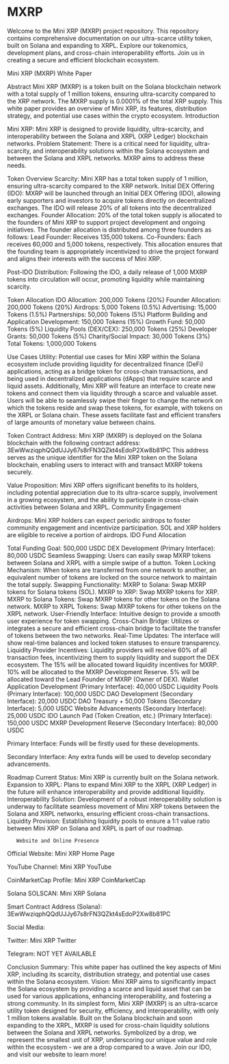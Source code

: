 # MXRP
Welcome to the Mini XRP (MXRP) project repository. This repository contains comprehensive documentation on our ultra-scarce utility token, built on Solana and expanding to XRPL. Explore our tokenomics, development plans, and cross-chain interoperability efforts. Join us in creating a secure and efficient blockchain ecosystem.

Mini XRP (MXRP) White Paper

Abstract
Mini XRP (MXRP) is a token built on the Solana blockchain network with a total supply of 1 million tokens, ensuring ultra-scarcity compared to the XRP network. The MXRP supply is 0.0001% of the total XRP supply. This white paper provides an overview of Mini XRP, its features, distribution strategy, and potential use cases within the crypto ecosystem.
Introduction

Mini XRP: Mini XRP is designed to provide liquidity, ultra-scarcity, and interoperability between the Solana and XRPL (XRP Ledger) blockchain networks.
Problem Statement: There is a critical need for liquidity, ultra-scarcity, and interoperability solutions within the Solana ecosystem and between the Solana and XRPL networks. MXRP aims to address these needs.

Token Overview
Scarcity: Mini XRP has a total token supply of 1 million, ensuring ultra-scarcity compared to the XRP network.
Initial DEX Offering (IDO): MXRP will be launched through an Initial DEX Offering (IDO), allowing early supporters and investors to acquire tokens directly on decentralized exchanges. The IDO will release 20% of all tokens into the decentralized exchanges.
Founder Allocation: 20% of the total token supply is allocated to the founders of Mini XRP to support project development and ongoing initiatives. The founder allocation is distributed among three founders as follows:
Lead Founder: Receives 135,000 tokens.
Co-Founders: Each receives 60,000 and 5,000 tokens, respectively.
This allocation ensures that the founding team is appropriately incentivized to drive the project forward and aligns their interests with the success of Mini XRP.

Post-IDO Distribution: Following the IDO, a daily release of 1,000 MXRP tokens into circulation will occur, promoting liquidity while maintaining scarcity.

Token Allocation
IDO Allocation: 200,000 Tokens (20%)
Founder Allocation: 200,000 Tokens (20%)
Airdrops: 5,000 Tokens (0.5%)
Advertising: 15,000 Tokens (1.5%)
Partnerships: 50,000 Tokens (5%)
Platform Building and Application Development: 150,000 Tokens (15%)
Growth Fund: 50,000 Tokens (5%)
Liquidity Pools (DEX/CEX): 250,000 Tokens (25%)
Developer Grants: 50,000 Tokens (5%)
Charity/Social Impact: 30,000 Tokens (3%)
Total Tokens: 1,000,000 Tokens

Use Cases
Utility: Potential use cases for Mini XRP within the Solana ecosystem include providing liquidity for decentralized finance (DeFi) applications, acting as a bridge token for cross-chain transactions, and being used in decentralized applications (dApps) that require scarce and liquid assets. Additionally, Mini XRP will feature an interface to create new tokens and connect them via liquidity through a scarce and valuable asset. Users will be able to seamlessly swipe their finger to change the network on which the tokens reside and swap these tokens, for example, with tokens on the XRPL or Solana chain. These assets facilitate fast and efficient transfers of large amounts of monetary value between chains.

Token Contract Address: Mini XRP (MXRP) is deployed on the Solana blockchain with the following contract address:
3EwWwziqphQQdUJJy67s8rFN3QZkt4sEdoP2Xw8b81PC
This address serves as the unique identifier for the Mini XRP token on the Solana blockchain, enabling users to interact with and transact MXRP tokens securely.

Value Proposition: Mini XRP offers significant benefits to its holders, including potential appreciation due to its ultra-scarce supply, involvement in a growing ecosystem, and the ability to participate in cross-chain activities between Solana and XRPL.
Community Engagement

Airdrops: Mini XRP holders can expect periodic airdrops to foster community engagement and incentivize participation. SOL and XRP holders are eligible to receive a portion of airdrops.
IDO Fund Allocation

Total Funding Goal: 500,000 USDC
  DEX Development (Primary Interface): 80,000 USDC
  Seamless Swapping: Users can easily swap MXRP tokens between Solana and XRPL with a simple swipe of a button.
  Token Locking Mechanism: When tokens are transferred from one network to another, an equivalent number of tokens are locked on the source network to maintain the total supply.
  Swapping Functionality:
  MXRP to Solana: Swap MXRP tokens for Solana tokens (SOL).
  MXRP to XRP: Swap MXRP tokens for XRP.
  MXRP to Solana Tokens: Swap MXRP tokens for other tokens on the Solana network.
  MXRP to XRPL Tokens: Swap MXRP tokens for other tokens on the XRPL network.
  User-Friendly Interface: Intuitive design to provide a smooth user experience for token swapping.
  Cross-Chain Bridge: Utilizes or integrates a secure and efficient cross-chain bridge to facilitate the transfer of tokens between the two networks.
  Real-Time Updates: The interface will show real-time balances and locked token statuses to ensure transparency.
  Liquidity Provider Incentives: Liquidity providers will receive 60% of all transaction fees, incentivizing them to supply liquidity and support the DEX ecosystem. The 15% will be allocated toward liquidity incentives for MXRP. 10% will be allocated to the MXRP Development Reserve. 5% will be 
  allocated toward the Lead Founder of MXRP (Owner of DEX).
Wallet Application Development (Primary Interface): 40,000 USDC
Liquidity Pools (Primary Interface): 100,000 USDC
DAO Development (Secondary Interface): 20,000 USDC
DAO Treasury + 50,000 Tokens (Secondary Interface): 5,000 USDC
Website Advancements (Secondary Interface): 25,000 USDC
IDO Launch Pad (Token Creation, etc.) (Primary Interface): 150,000 USDC
MXRP Development Reserve (Secondary Interface): 80,000 USDC

Primary Interface:
Funds will be firstly used for these developments.

Secondary Interface:
Any extra funds will be used to develop secondary advancements.

Roadmap
Current Status: Mini XRP is currently built on the Solana network.
Expansion to XRPL: Plans to expand Mini XRP to the XRPL (XRP Ledger) in the future will enhance interoperability and provide additional liquidity.
Interoperability Solution: Development of a robust interoperability solution is underway to facilitate seamless movement of Mini XRP tokens between the Solana and XRPL networks, ensuring efficient cross-chain transactions.
Liquidity Provision: Establishing liquidity pools to ensure a 1:1 value ratio between Mini XRP on Solana and XRPL is part of our roadmap.
       
       Website and Online Presence

Official Website: Mini XRP Home Page

YouTube Channel: Mini XRP YouTube

CoinMarketCap Profile: Mini XRP CoinMarketCap

Solana SOLSCAN: Mini XRP Solana

Smart Contract Address (Solana): 3EwWwziqphQQdUJJy67s8rFN3QZkt4sEdoP2Xw8b81PC

Social Media:

Twitter: Mini XRP Twitter

Telegram: NOT YET AVAILABLE 

Conclusion
Summary: This white paper has outlined the key aspects of Mini XRP, including its scarcity, distribution strategy, and potential use cases within the Solana ecosystem.
Vision: Mini XRP aims to significantly impact the Solana ecosystem by providing a scarce and liquid asset that can be used for various applications, enhancing interoperability, and fostering a strong community.
In its simplest form, Mini XRP (MXRP) is an ultra-scarce utility token designed for security, efficiency, and interoperability, with only 1 million tokens available. Built on the Solana blockchain and soon expanding to the XRPL, MXRP is used for cross-chain liquidity solutions between the Solana and XRPL networks. Symbolized by a drop, we represent the smallest unit of XRP, underscoring our unique value and role within the ecosystem - we are a drop compared to a wave. Join our IDO, and visit our website to learn more!
